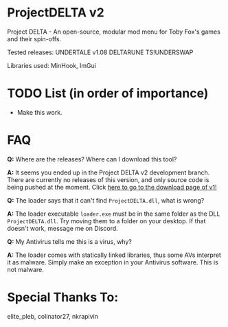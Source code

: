 # ProjectDELTA v2
Project DELTA - An open-source, modular mod menu for Toby Fox's games and their spin-offs.

Tested releases:
  UNDERTALE v1.08
  DELTARUNE
  TS!UNDERSWAP

Libraries used: MinHook, ImGui

# TODO List (in order of importance)
- Make this work.

# FAQ
**Q:** Where are the releases? Where can I download this tool?

**A:** It seems you ended up in the Project DELTA v2 development branch. There are currently no releases of this version, and only source code is being pushed at the moment. Click [here to go to the download page of v1!](https://github.com/Archie-osu/ProjectDELTA/releases/latest)

**Q:** The loader says that it can't find ``ProjectDELTA.dll``, what is wrong?

**A:** The loader executable ``loader.exe`` must be in the same folder as the DLL ``ProjectDELTA.dll``. Try moving them to a folder on your desktop. If that doesn't work, message me on Discord.

**Q:** My Antivirus tells me this is a virus, why?

**A:** The loader comes with statically linked libraries, thus some AVs interpret it as malware. Simply make an exception in your Antivirus software. This is not malware.

# Special Thanks To:
elite_pleb, colinator27, nkrapivin
